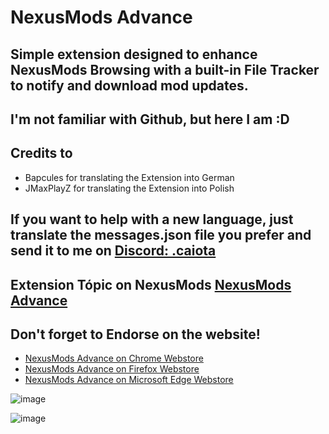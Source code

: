 # NexusMods Advance
## Simple extension designed to enhance NexusMods Browsing with a built-in File Tracker to notify and download mod updates.

## I'm not familiar with Github, but here I am :D

## Credits to
- Bapcules for translating the Extension into German
- JMaxPlayZ for translating the Extension into Polish

## If you want to help with a new language, just translate the messages.json file you prefer and send it to me on [Discord: .caiota](discord://discordapp.com/users/606186579983335444)

## Extension Tópic on NexusMods [NexusMods Advance](https://www.nexusmods.com/site/mods/1018)
## Don't forget to Endorse on the website!


- [NexusMods Advance on Chrome Webstore](https://chromewebstore.google.com/detail/nexusmods-advance/ebjefdffhfogonnkdkkmegndfgmjmpkm)
- [NexusMods Advance on Firefox Webstore](https://addons.mozilla.org/firefox/addon/nexusmods-advance/)
- [NexusMods Advance on Microsoft Edge Webstore](https://microsoftedge.microsoft.com/addons/detail/nexusmods-advance/mkbhjfgdiecodhfogfbnjdpoobalhbil)

![image](https://github.com/user-attachments/assets/f473c01a-3cbf-41ce-a34b-a234ab017aa2)

![image](https://github.com/user-attachments/assets/903e8bef-8474-4f9c-ad45-0765f065aa96)

